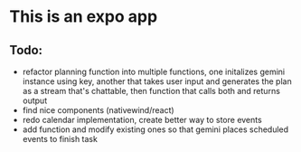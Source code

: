# This is an expo app
## Todo:
 - refactor planning function into multiple functions, one initalizes gemini instance using key, another that takes user input and generates the plan as a stream that's chattable, then function that calls both and returns output
 - find nice components (nativewind/react)
 - redo calendar implementation, create better way to store events
 - add function and modify existing ones so that gemini places scheduled events to finish task
 


